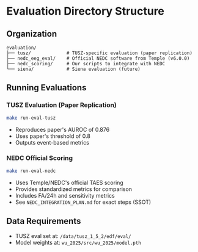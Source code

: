 # Evaluation Directory Structure

## Organization
```
evaluation/
├── tusz/             # TUSZ-specific evaluation (paper replication)
├── nedc_eeg_eval/    # Official NEDC software from Temple (v6.0.0)
├── nedc_scoring/     # Our scripts to integrate with NEDC
└── siena/            # Siena evaluation (future)
```

## Running Evaluations

### TUSZ Evaluation (Paper Replication)
```bash
make run-eval-tusz
```
- Reproduces paper's AUROC of 0.876
- Uses paper's threshold of 0.8
- Outputs event-based metrics

### NEDC Official Scoring
```bash
make run-eval-nedc
```
- Uses Temple/NEDC's official TAES scoring
- Provides standardized metrics for comparison
- Includes FA/24h and sensitivity metrics
 - See `NEDC_INTEGRATION_PLAN.md` for exact steps (SSOT)

## Data Requirements
- TUSZ eval set at: `/data/tusz_1_5_2/edf/eval/`
- Model weights at: `wu_2025/src/wu_2025/model.pth`
